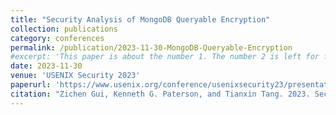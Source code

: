 ```yaml
---
title: "Security Analysis of MongoDB Queryable Encryption"
collection: publications
category: conferences
permalink: /publication/2023-11-30-MongoDB-Queryable-Encryption
#excerpt: 'This paper is about the number 1. The number 2 is left for future work.'
date: 2023-11-30
venue: 'USENIX Security 2023'
paperurl: 'https://www.usenix.org/conference/usenixsecurity23/presentation/gui'
citation: "Zichen Gui, Kenneth G. Paterson, and Tianxin Tang. 2023. Security analysis of MongoDB queryable encryption. In Proceedings of the 32nd USENIX Conference on Security Symposium (SEC '23). USENIX Association, USA, Article 417, 7445–7462."
---
```

